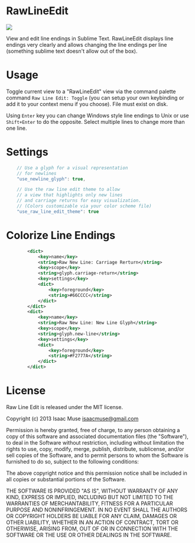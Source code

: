 RawLineEdit
===========
<img src="https://dl.dropboxusercontent.com/u/342698/RawLineEdit/Example.png" border="0"/>

View and edit line endings in Sublime Text.  RawLineEdit displays line endings very clearly and allows changing the line endings per line (something sublime text doesn't allow out of the box).

# Usage
Toggle current view to a "RawLineEdit" view via the command palette command ```Raw Line Edit: Toggle``` (you can setup your own keybinding or add it to your context menu if you choose).   File must exist on disk.

Using ```Enter``` key you can change Windows style line endings to Unix or use ```Shift+Enter``` to do the opposite.  Select multiple lines to change more than one line.

# Settings
```javascript
    // Use a glyph for a visual representation
    // for newlines
    "use_newline_glyph": true,

    // Use the raw line edit theme to allow
    // a view that highlights only new lines
    // and carriage returns for easy visualization.
    // (Colors customizable via your color scheme file)
    "use_raw_line_edit_theme": true
```

# Colorize Line Endings
```XML
        <dict>
            <key>name</key>
            <string>Raw New Line: Carriage Rerturn</string>
            <key>scope</key>
            <string>glyph.carriage-return</string>
            <key>settings</key>
            <dict>
                <key>foreground</key>
                <string>#66CCCC</string>
            </dict>
        </dict>
        <dict>
            <key>name</key>
            <string>Raw New Line: New Line Glyph</string>
            <key>scope</key>
            <string>glyph.new-line</string>
            <key>settings</key>
            <dict>
                <key>foreground</key>
                <string>#F2777A</string>
            </dict>
        </dict>
```
# License

Raw Line Edit is released under the MIT license.

Copyright (c) 2013 Isaac Muse <isaacmuse@gmail.com>

Permission is hereby granted, free of charge, to any person obtaining a copy of this software and associated documentation files (the "Software"), to deal in the Software without restriction, including without limitation the rights to use, copy, modify, merge, publish, distribute, sublicense, and/or sell copies of the Software, and to permit persons to whom the Software is furnished to do so, subject to the following conditions:

The above copyright notice and this permission notice shall be included in all copies or substantial portions of the Software.

THE SOFTWARE IS PROVIDED "AS IS", WITHOUT WARRANTY OF ANY KIND, EXPRESS OR IMPLIED, INCLUDING BUT NOT LIMITED TO THE WARRANTIES OF MERCHANTABILITY, FITNESS FOR A PARTICULAR PURPOSE AND NONINFRINGEMENT. IN NO EVENT SHALL THE AUTHORS OR COPYRIGHT HOLDERS BE LIABLE FOR ANY CLAIM, DAMAGES OR OTHER LIABILITY, WHETHER IN AN ACTION OF CONTRACT, TORT OR OTHERWISE, ARISING FROM, OUT OF OR IN CONNECTION WITH THE SOFTWARE OR THE USE OR OTHER DEALINGS IN THE SOFTWARE.
